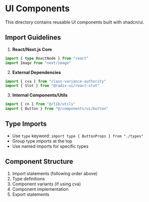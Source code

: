 # UI Components

This directory contains reusable UI components built with shadcn/ui.

## Import Guidelines

1. **React/Next.js Core**
```typescript
import { type ReactNode } from "react"
import Image from "next/image"
```

2. **External Dependencies**
```typescript
import { cva } from "class-variance-authority"
import { Slot } from "@radix-ui/react-slot"
```

3. **Internal Components/Utils**
```typescript
import { cn } from "@/lib/utils"
import { Button } from "@/components/ui/button"
```

## Type Imports
- Use `type` keyword: `import type { ButtonProps } from "./types"`
- Group type imports at the top
- Use named imports for specific types

## Component Structure
1. Import statements (following order above)
2. Type definitions
3. Component variants (if using cva)
4. Component implementation
5. Export statements